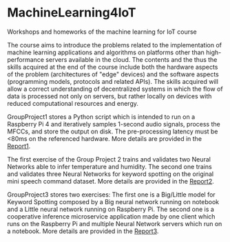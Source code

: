 # MachineLearning4IoT
Workshops and homeworks of the machine learning for IoT course

The course aims to introduce the problems related to the implementation of machine learning applications and algorithms on platforms other than high-performance servers available in the cloud.
The contents and the thus the skills acquired at the end of the course include both the hardware aspects of the problem (architectures of "edge" devices) and the software aspects (programming models, protocols and related APIs).
The skills acquired will allow a correct understanding of decentralized systems in which the flow of data is processed not only on servers, but rather locally on devices with reduced computational resources and energy.

GroupProject1 stores a Python script which is intended to run on a Raspberry Pi 4 and iteratively samples 1-second audio signals, process the MFCCs, and store the output on disk. The pre-processing latency must be <80ms on the referenced hardware.
More details are provided in the [Report1](https://github.com/GabrieleCuni/MachineLearning4IoT/blob/main/GroupProject1/Group18_Homework1.pdf).

The first exercise of the Group Project 2 trains and validates two Neural Networks able to infer temperature and humidity. The second one trains and validates three Neural Networks for keyword spotting on the original mini speech command dataset.
More details are provided in the [Report2](https://github.com/GabrieleCuni/MachineLearning4IoT/blob/main/GroupProject2/Group18_Homework2.pdf).

GroupProject3 stores two exercises: The first one is a Big/Little model for Keyword Spotting composed by a Big neural network running on notebook and a Little neural network running on Raspberry Pi. The second one is a cooperative inference microservice application made by one client which runs on the Raspberry Pi and multiple Neural Network servers which run on a notebook. More details are provided in the [Report3](https://github.com/GabrieleCuni/MachineLearning4IoT/blob/main/GroupProject3/Group18_Homework3.pdf).



